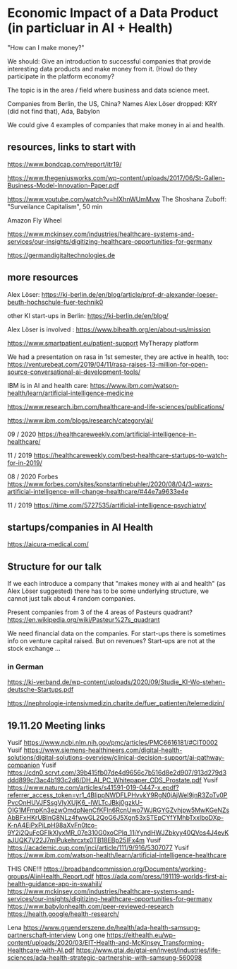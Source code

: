 # Economic Impact of a Data Product (in particluar in AI + Health)

"How can I make money?"

We should: Give an introduction to successful companies that provide interesting data products and make money from it. (How) do they participate in the platform economy?

The topic is in the area / field where business and data science meet.

Companies from Berlin, the US, China? Names Alex Löser dropped: KRY (did not find that), Ada, Babylon

We could give 4 examples of companies that make money in ai and health.

## resources, links to start with

https://www.bondcap.com/report/itr19/ 

https://www.thegeniusworks.com/wp-content/uploads/2017/06/St-Gallen-Business-Model-Innovation-Paper.pdf  

https://www.youtube.com/watch?v=hIXhnWUmMvw The Shoshana Zuboff: "Surveilance Capitalism", 50 min

Amazon Fly Wheel 

https://www.mckinsey.com/industries/healthcare-systems-and-services/our-insights/digitizing-healthcare-opportunities-for-germany

https://germandigitaltechnologies.de

## more resources

Alex Löser: https://ki-berlin.de/en/blog/article/prof-dr-alexander-loeser-beuth-hochschule-fuer-technik0

other KI start-ups in Berlin: https://ki-berlin.de/en/blog/

Alex Löser is involved : https://www.bihealth.org/en/about-us/mission

https://www.smartpatient.eu/patient-support MyTherapy platform

We had a presentation on rasa in 1st semester, they are active in health, too: https://venturebeat.com/2019/04/11/rasa-raises-13-million-for-open-source-conversational-ai-development-tools/

IBM is in AI and health care: https://www.ibm.com/watson-health/learn/artificial-intelligence-medicine

https://www.research.ibm.com/healthcare-and-life-sciences/publications/

https://www.ibm.com/blogs/research/category/ai/

09 / 2020 https://healthcareweekly.com/artificial-intelligence-in-healthcare/

11 / 2019 https://healthcareweekly.com/best-healthcare-startups-to-watch-for-in-2019/

08 / 2020 Forbes https://www.forbes.com/sites/konstantinebuhler/2020/08/04/3-ways-artificial-intelligence-will-change-healthcare/#44e7a9633e4e

11 / 2019 https://time.com/5727535/artificial-intelligence-psychiatry/

## startups/companies in AI Health

https://aicura-medical.com/

## Structure for our talk

If we each introduce a company that "makes money with ai and health" (as Alex Löser suggested) there has to be some underlying structure, we cannot just talk about 4 random companies. 

Present companies from 3 of the 4 areas of Pasteurs quadrant? https://en.wikipedia.org/wiki/Pasteur%27s_quadrant

We need financial data on the companies. For start-ups there is sometimes info on venture capital raised. But on revenues? Start-ups are not at the stock exchange ...

### in German
https://ki-verband.de/wp-content/uploads/2020/09/Studie_KI-Wo-stehen-deutsche-Startups.pdf

https://nephrologie-intensivmedizin.charite.de/fuer_patienten/telemedizin/ 



## 19.11.20 Meeting links

Yusif	https://www.ncbi.nlm.nih.gov/pmc/articles/PMC6616181/#CIT0002
Yusif	https://www.siemens-healthineers.com/digital-health-solutions/digital-solutions-overview/clinical-decision-support/ai-pathway-companion
Yusif	https://cdn0.scrvt.com/39b415fb07de4d9656c7b516d8e2d907/913d279d3ddd899c/3ac4b193c2d6/DH_AI_PC_Whitepaper_CDS_Prostate.pdf
Yusif	https://www.nature.com/articles/s41591-019-0447-x.epdf?referrer_access_token=yr1_4BlippNWDFLPHvvkY9RgN0jAjWel9jnR3ZoTv0PPvcOnHUVJFSsgVIyXUjK6_-lWLTcJBkj0gzkU-OIG1MFmpKn3ezwOmdpNenCfKFln6RcnUwo7WJRGYGZvhjpw5MwKGeNZsAbBFxHKrUBInG8NLz4fwwGL2QoG6J5Xgn53xSTEpCYfYMhbTxxlboDXp-K-nA4EjPxPiLpH98aXvFn0tco-9Y2i2QuFcGFlkXlyxMR_07e310G0xoCPlq_11iYyndHWJZbkyy40QVos4J4evKaJUQK7V22J7mlPukehrcxtx0TB18EBp25IFx4m
Yusif	https://academic.oup.com/jnci/article/111/9/916/5307077
Yusif	https://www.ibm.com/watson-health/learn/artificial-intelligence-healthcare
	
THIS ONE!!!	https://broadbandcommission.org/Documents/working-groups/AIinHealth_Report.pdf
	https://ada.com/press/191119-worlds-first-ai-health-guidance-app-in-swahili/
	https://www.mckinsey.com/industries/healthcare-systems-and-services/our-insights/digitizing-healthcare-opportunities-for-germany
	https://www.babylonhealth.com/peer-reviewed-research
	https://health.google/health-research/
	
Lena	https://www.gruenderszene.de/health/ada-health-samsung-partnerschaft-interview
Long one	https://eithealth.eu/wp-content/uploads/2020/03/EIT-Health-and-McKinsey_Transforming-Healthcare-with-AI.pdf
	https://www.gtai.de/gtai-en/invest/industries/life-sciences/ada-health-strategic-partnership-with-samsung-560098









